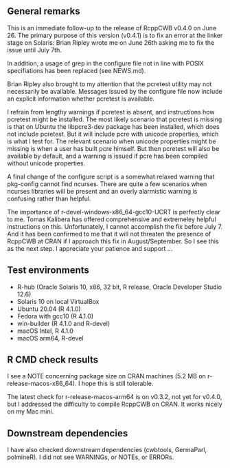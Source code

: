## General remarks

This is an immediate follow-up to the release of RcppCWB v0.4.0 on June 26. The primary purpose of this version (v0.4.1) is to fix an error at the linker stage on Solaris: Brian Ripley wrote me on June 26th asking me to fix the issue until July 7th. 

In addition, a usage of grep in the configure file not in line with POSIX specifiations has been replaced (see NEWS.md).

Brian Ripley also brought to my attention that the pcretest utility may not necessarily be available. Messages issued by the configure file now include an explicit information whether pcretest is available. 

I refrain from lengthy warnings if pcretest is absent, and instructions how pcretest might be installed. The most likely scenario that pcretest is missing is that on Ubuntu the libpcre3-dev package has been installed, which does not include pcretest. But it will include pcre with unicode properties, which is what I test for. The relevant scenario when unicode properties might be missing is when a user has built pcre himself. But then pcretest will also be available by default, and a warning is issued if pcre has been compiled without unicode properties.

A final change of the configure script is a somewhat relaxed warning that pkg-config cannot find ncurses. There are quite a few scenarios when ncurses libraries will be present and an overly alarmistic warning is confusing rather than helpful.

The importance of r-devel-windows-x86_64-gcc10-UCRT is perfectly clear to me. Tomas Kalibera has offered comprehensive and extremeley helpful instructions on this. Unfortunately, I cannot accomplish the fix before July 7. And it has been confirmed to me that it will not threaten the presence of RcppCWB at CRAN if I approach this fix in August/September. So I see this as the next step. I appreciate your patience and support ...


## Test environments

* R-hub (Oracle Solaris 10, x86, 32 bit, R release, Oracle Developer Studio 12.6)
* Solaris 10 on local VirtualBox
* Ubuntu 20.04 (R 4.1.0)
* Fedora with gcc10 (R 4.1.0)
* win-builder (R 4.1.0 and R-devel)
* macOS Intel, R 4.1.0
* macOS arm64, R-devel


## R CMD check results

I see a NOTE concerning package size on CRAN machines (5.2 MB on r-release-macos-x86_64). I hope this is still tolerable. 

The latest check for r-release-macos-arm64 is on v0.3.2, not yet for v0.4.0, but I addressed the difficulty to compile RcppCWB on CRAN. It works nicely on my Mac mini.


## Downstream dependencies

I have also checked downstream dependencies (cwbtools, GermaParl, polmineR). I did not see WARNINGs, or NOTEs, or ERRORs.
